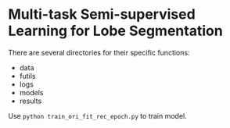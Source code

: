 
# Multi-task Semi-supervised Learning for Lobe Segmentation
There are several directories for their specific functions:

- data  
- futils  
- logs
- models
- results

Use `python train_ori_fit_rec_epoch.py` to train model.

  
